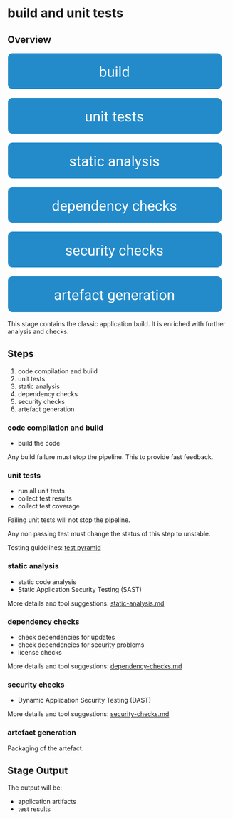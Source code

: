 # build and unit tests

## Overview

![Build Stage](images/build.svg)

This stage contains the classic application build.
It is enriched with further analysis and checks.

## Steps

1. code compilation and build
2. unit tests
3. static analysis
4. dependency checks
5. security checks
6. artefact generation

### code compilation and build

* build the code

Any build failure must stop the pipeline. This to provide fast feedback.

### unit tests

* run all unit tests
* collect test results
* collect test coverage

Failing unit tests will not stop the pipeline.

Any non passing test must change the status of this step to unstable.

Testing guidelines: [test pyramid](../../best-practices.md#testing)

### static analysis

* static code analysis
* Static Application Security Testing (SAST)

More details and tool suggestions: [static-analysis.md](static-analysis.md)

### dependency checks

* check dependencies for updates
* check dependencies for security problems
* license checks

More details and tool suggestions: [dependency-checks.md](dependency-checks.md)

### security checks

* Dynamic Application Security Testing (DAST)

More details and tool suggestions: [security-checks.md](security-checks.md)

### artefact generation

Packaging of the artefact.

## Stage Output

The output will be:

* application artifacts
* test results
